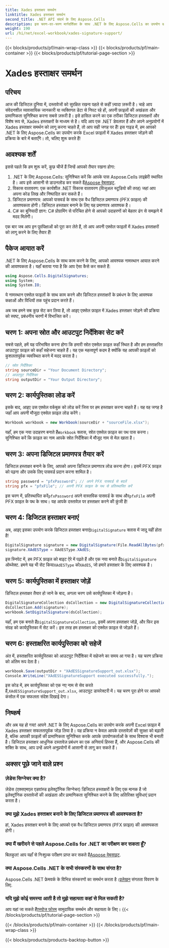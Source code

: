 ```yaml
---
title: Xades हस्ताक्षर समर्थन
linktitle: Xades हस्ताक्षर समर्थन
second_title: .NET API संदर्भ के लिए Aspose.Cells
description: इस चरण-दर-चरण मार्गदर्शिका के साथ .NET के लिए Aspose.Cells का उपयोग करके Excel फ़ाइलों में Xades हस्ताक्षर जोड़ना सीखें। अपने दस्तावेज़ सुरक्षित करें।
weight: 190
url: /hi/net/excel-workbook/xades-signature-support/
---
```


{{< blocks/products/pf/main-wrap-class >}}
{{< blocks/products/pf/main-container >}}
{{< blocks/products/pf/tutorial-page-section >}}

# Xades हस्ताक्षर समर्थन

## परिचय

आज की डिजिटल दुनिया में, दस्तावेजों को सुरक्षित रखना पहले से कहीं ज़्यादा ज़रूरी है। चाहे आप संवेदनशील व्यावसायिक जानकारी या व्यक्तिगत डेटा से निपट रहे हों, अपनी फ़ाइलों की अखंडता और प्रामाणिकता सुनिश्चित करना सबसे ज़रूरी है। इसे हासिल करने का एक तरीका डिजिटल हस्ताक्षरों और विशेष रूप से, Xades हस्ताक्षरों के माध्यम से है। यदि आप एक .NET डेवलपर हैं और अपने अनुप्रयोगों में Xades हस्ताक्षर समर्थन को लागू करना चाहते हैं, तो आप सही जगह पर हैं! इस गाइड में, हम आपको .NET के लिए Aspose.Cells का उपयोग करके Excel फ़ाइलों में Xades हस्ताक्षर जोड़ने की प्रक्रिया के बारे में बताएँगे। तो, चलिए शुरू करते हैं!

## आवश्यक शर्तें

इससे पहले कि हम शुरू करें, कुछ चीजें हैं जिन्हें आपको तैयार रखना होगा:

1.  .NET के लिए Aspose.Cells: सुनिश्चित करें कि आपके पास Aspose.Cells लाइब्रेरी स्थापित है। आप इसे आसानी से डाउनलोड कर सकते हैं[Aspose वेबसाइट](https://releases.aspose.com/cells/net/).
2. विकास वातावरण: एक कार्यशील .NET विकास वातावरण (विजुअल स्टूडियो की तरह) जहां आप अपना कोड लिख और निष्पादित कर सकते हैं।
3. डिजिटल प्रमाणपत्र: आपको पासवर्ड के साथ एक वैध डिजिटल प्रमाणपत्र (PFX फ़ाइल) की आवश्यकता होगी। डिजिटल हस्ताक्षर बनाने के लिए यह प्रमाणपत्र आवश्यक है।
4. C# का बुनियादी ज्ञान: C# प्रोग्रामिंग से परिचित होने से आपको उदाहरणों को बेहतर ढंग से समझने में मदद मिलेगी।

एक बार जब आप इन पूर्वापेक्षाओं को पूरा कर लेते हैं, तो आप अपनी एक्सेल फाइलों में Xades हस्ताक्षरों को लागू करने के लिए तैयार हैं!

## पैकेज आयात करें

.NET के लिए Aspose.Cells के साथ काम करने के लिए, आपको आवश्यक नामस्थान आयात करने की आवश्यकता है। यहाँ बताया गया है कि आप ऐसा कैसे कर सकते हैं:

```csharp
using Aspose.Cells.DigitalSignatures;
using System;
using System.IO;
```

ये नामस्थान एक्सेल फाइलों के साथ काम करने और डिजिटल हस्ताक्षरों के प्रबंधन के लिए आवश्यक कक्षाओं और विधियों तक पहुंच प्रदान करते हैं।

अब जब हमने सब कुछ सेट कर लिया है, तो आइए एक्सेल फ़ाइल में Xades हस्ताक्षर जोड़ने की प्रक्रिया को स्पष्ट, प्रबंधनीय चरणों में विभाजित करें।

## चरण 1: अपना स्रोत और आउटपुट निर्देशिका सेट करें

सबसे पहले, हमें यह परिभाषित करना होगा कि हमारी स्रोत एक्सेल फ़ाइल कहाँ स्थित है और हम हस्ताक्षरित आउटपुट फ़ाइल को कहाँ सहेजना चाहते हैं। यह एक महत्वपूर्ण कदम है क्योंकि यह आपकी फ़ाइलों को कुशलतापूर्वक व्यवस्थित करने में मदद करता है।

```csharp
// स्रोत निर्देशिका
string sourceDir = "Your Document Directory";
// आउटपुट निर्देशिका
string outputDir = "Your Output Directory";
```

## चरण 2: कार्यपुस्तिका लोड करें

इसके बाद, आइए उस एक्सेल वर्कबुक को लोड करें जिस पर हम हस्ताक्षर करना चाहते हैं। यह वह जगह है जहाँ आप अपनी मौजूदा एक्सेल फ़ाइल लोड करेंगे।

```csharp
Workbook workbook = new Workbook(sourceDir + "sourceFile.xlsx");
```

 यहाँ, हम एक नया उदाहरण बनाते हैं`Workbook` क्लास, स्रोत एक्सेल फ़ाइल का पथ पास करना। सुनिश्चित करें कि फ़ाइल का नाम आपके स्रोत निर्देशिका में मौजूद नाम से मेल खाता है।

## चरण 3: अपना डिजिटल प्रमाणपत्र तैयार करें

डिजिटल हस्ताक्षर बनाने के लिए, आपको अपना डिजिटल प्रमाणपत्र लोड करना होगा। इसमें PFX फ़ाइल को पढ़ना और उसके लिए पासवर्ड प्रदान करना शामिल है।

```csharp
string password = "pfxPassword"; // अपने PFX पासवर्ड से बदलें
string pfx = "pfxFile"; // अपनी PFX फ़ाइल के पथ से प्रतिस्थापित करें
```

 इस चरण में, प्रतिस्थापित करें`pfxPassword` अपने वास्तविक पासवर्ड के साथ और`pfxFile` अपनी PFX फ़ाइल के पथ के साथ। यह आपके दस्तावेज़ पर हस्ताक्षर करने की कुंजी है!

## चरण 4: डिजिटल हस्ताक्षर बनाएं

 अब, आइए इसका उपयोग करके डिजिटल हस्ताक्षर बनाएं`DigitalSignature` क्लास में जादू यहीं होता है!

```csharp
DigitalSignature signature = new DigitalSignature(File.ReadAllBytes(pfx), password, "testXAdES", DateTime.Now);
signature.XAdESType = XAdESType.XAdES;
```

 इस स्निपेट में, हम PFX फ़ाइल को बाइट ऐरे में पढ़ते हैं और एक नया बनाते हैं`DigitalSignature` ऑब्जेक्ट. हमने यह भी सेट किया`XAdESType` को`XAdES`, जो हमारे हस्ताक्षर के लिए आवश्यक है।

## चरण 5: कार्यपुस्तिका में हस्ताक्षर जोड़ें

डिजिटल हस्ताक्षर तैयार हो जाने के बाद, अगला चरण उसे कार्यपुस्तिका में जोड़ना है।

```csharp
DigitalSignatureCollection dsCollection = new DigitalSignatureCollection();
dsCollection.Add(signature);
workbook.SetDigitalSignature(dsCollection);
```

 यहाँ, हम एक बनाते हैं`DigitalSignatureCollection`, इसमें अपना हस्ताक्षर जोड़ें, और फिर इस संग्रह को कार्यपुस्तिका में सेट करें। इस तरह हम हस्ताक्षर को एक्सेल फ़ाइल से जोड़ते हैं।

## चरण 6: हस्ताक्षरित कार्यपुस्तिका को सहेजें

अंत में, हस्ताक्षरित कार्यपुस्तिका को आउटपुट निर्देशिका में सहेजने का समय आ गया है। यह चरण प्रक्रिया को अंतिम रूप देता है।

```csharp
workbook.Save(outputDir + "XAdESSignatureSupport_out.xlsx");
Console.WriteLine("XAdESSignatureSupport executed successfully.");
```

 इस कोड में, हम कार्यपुस्तिका को एक नए नाम से सेव करते हैं,`XAdESSignatureSupport_out.xlsx`, आउटपुट डायरेक्टरी में। यह चरण पूरा होने पर आपको कंसोल में एक सफलता संदेश दिखाई देगा।

## निष्कर्ष

और अब यह हो गया! आपने .NET के लिए Aspose.Cells का उपयोग करके अपनी Excel फ़ाइल में Xades हस्ताक्षर सफलतापूर्वक जोड़ लिया है। यह प्रक्रिया न केवल आपके दस्तावेज़ों की सुरक्षा को बढ़ाती है, बल्कि आपकी फ़ाइलों की प्रामाणिकता सुनिश्चित करके आपके उपयोगकर्ताओं के साथ विश्वास भी बनाती है। 
डिजिटल हस्ताक्षर आधुनिक दस्तावेज़ प्रबंधन का एक अनिवार्य हिस्सा हैं, और Aspose.Cells की शक्ति के साथ, आप उन्हें अपने अनुप्रयोगों में आसानी से लागू कर सकते हैं।

## अक्सर पूछे जाने वाले प्रश्न

### ज़ेडेस सिग्नेचर क्या है?
ज़ेडेस (एक्सएमएल एडवांस्ड इलेक्ट्रॉनिक सिग्नेचर) डिजिटल हस्ताक्षरों के लिए एक मानक है जो इलेक्ट्रॉनिक दस्तावेजों की अखंडता और प्रामाणिकता सुनिश्चित करने के लिए अतिरिक्त सुविधाएं प्रदान करता है।

### क्या मुझे Xades हस्ताक्षर बनाने के लिए डिजिटल प्रमाणपत्र की आवश्यकता है?
हां, Xades हस्ताक्षर बनाने के लिए आपको एक वैध डिजिटल प्रमाणपत्र (PFX फ़ाइल) की आवश्यकता होगी।

### क्या मैं खरीदने से पहले Aspose.Cells for .NET का परीक्षण कर सकता हूँ?
 बिलकुल! आप यहाँ से निःशुल्क परीक्षण प्राप्त कर सकते हैं[Aspose वेबसाइट](https://releases.aspose.com/).

### क्या Aspose.Cells .NET के सभी संस्करणों के साथ संगत है?
 Aspose.Cells .NET फ्रेमवर्क के विभिन्न संस्करणों का समर्थन करता है।[प्रलेखन](https://reference.aspose.com/cells/net/) संगतता विवरण के लिए.

### यदि मुझे कोई समस्या आती है तो मुझे सहायता कहां से मिल सकती है?
 आप यहां जा सकते हैं[एस्पोज फोरम](https://forum.aspose.com/c/cells/9) सामुदायिक समर्थन और सहायता के लिए।
{{< /blocks/products/pf/tutorial-page-section >}}

{{< /blocks/products/pf/main-container >}}
{{< /blocks/products/pf/main-wrap-class >}}

{{< blocks/products/products-backtop-button >}}
